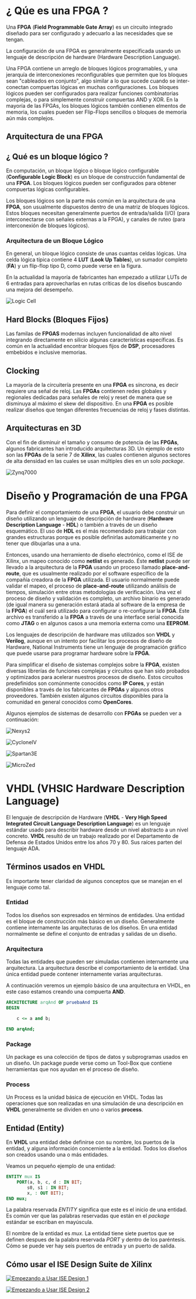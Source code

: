 # ¿ Qúe es una FPGA ?

Una __FPGA__ (__Field Programmable Gate Array__) es un circuito integrado
diseñado para ser configurado y adecuarlo a las necesidades que se
tengan.

La configuración de una FPGA es generalmente especificada usando un
lenguaje de descripción de hardware (Hardware Description Language).

Una FPGA contiene un arreglo de bloques lógicos programables, y una
jerarquía de interconexiones reconfigurables que permiten que los
bloques sean "cableados en conjunto", algo similar a lo que sucede
cuando se inter-conectan compuertas lógicas en muchas configuraciones.
Los bloques lógicos pueden ser configurados para realizar funciones
combinatorias complejas, o para simplemente construir compuertas AND y
XOR. En la mayoría de las FPGAs, los bloques lógicos también contienen
elmentos de memoria, los cuales pueden ser Flip-Flops sencillos o
bloques de memoria aún más complejos.

## Arquitectura de una FPGA

## ¿ Qué es un bloque lógico ?

En computación, un bloque lógico o bloque lógico configurable
(__Configurable Logic Block__) es un bloque de construcción fundamental
de una __FPGA__. Los bloques lógicos pueden ser configurados para
obtener compuertas lógicas configurables.

Los bloques lógicos son la parte más común en la arquitectura de una
__FPGA__, son usualmente dispuestos dentro de una matriz de bloques
lógicos. Estos bloques necesitan generalmente puertos de entrada/salida
(I/O) (para interconectarse con señales externas a la FPGA), y canales
de ruteo (para interconexión de bloques lógicos).

### Arquitectura de un Bloque Lógico

En general, un bloque lógico consiste de unas cuantas celdas lógicas.
Una celda lógica típica contiene 4 __LUT__ (__Look Up Tables__), un
sumador completo (__FA__) y un flip-flop tipo D, como puede verse en la
figura.

En la actualidad la mayoría de fabricantes han empezado a utilizar LUTs
de 6 entradas para aprovecharlas en rutas críticas de los diseños
buscando una mejora del desempeño.

![Logic Cell](./images/FPGA_cell_example.png "Logic Cell")

## Hard Blocks (Bloques Fijos)

Las familas de __FPGAS__ modernas incluyen funcionalidad de alto nivel
integrando directamente en silicio algunas características específicas.
Es común en la actualidad encontrar bloques fijos de __DSP__,
procesadores embebidos e inclusive memorias.

## Clocking

La mayoría de la circuitería presente en una __FPGA__ es síncrona, es
decir requiere una señal de reloj. Las __FPGAs__ contienen redes
globales y regionales dedicadas para señales de reloj y reset de manera
que se disminuya al máximo el skew del dispositivo. En una __FPGA__ es
posible realizar diseños que tengan diferentes frecuencias de reloj y
fases distintas.

## Arquitecturas en 3D

Con el fin de disminuir el tamaño y consumo de potencia de las
__FPGAs__, algunos fabricantes han introducido arquitecturas 3D. Un
ejemplo de esto son las __FPGAs__ de la serie 7 de __Xilinx__, las
cuales contienen algunos sectores de alta densidad en las cuales se
usan múltiples dies en un solo _package_.

![Zynq7000](./images/zynq7000.jpg "Arquitectura de una tarjeta
de Desarrollo actual")

# Diseño y Programación de una __FPGA__

Para definir el comportamiento de una __FPGA__, el usuario debe
construir un diseño utilizando un lenguaje de descripción de hardware
(__Hardware Description Language__ - __HDL__) o también a través de un
diseño esquemático. El uso de __HDL__ es el más recomendado para
trabajar con grandes estructuras porque es posible definirlas
automáticamente y no tener que dibujarlas una a una.

Entonces, usando una herramiento de diseño electrónico, como el ISE de
Xilinx, un mapeo conocido como __netlist__ es generado. Éste __netlist__
puede ser llevado a la arquitectura de la __FPGA__ usando un proceso
llamado __place-and-route__, que es usualmente realizado por el software
específico de la compañía creadora de la __FPGA__ utilizada. El usuario
normalmente puede validar el mapeo, el proceso de __place-and-route__
utilizando análisis de tiempos, simulación entre otras metodologías de
verificación. Una vez el proceso de diseño y validación es completo, un
archivo binario es generado (de igual manera su generación estará atada
al software de la empresa de la __FPGA__) el cuál será utilizado para
configurar o re-configurar la __FPGA__. Este archivo es transferido a la
__FPGA__ a través de una interface serial conocida como __JTAG__ o en
algunos casos a una memoria externa como una __EEPROM__.

Los lenguajes de descripción de hardware mas utilizados son __VHDL__ y
__Verilog__, aunque en un intento por facilitar los procesos de diseño
de Hardware, National Instruments tiene un lenguaje de programación
gráfico que puede usarse para programar hardware sobre la __FPGA__.

Para simplificar el diseño de sistemas complejos sobre la __FPGA__,
existen diversas librerías de funciones complejas y circuitos que han
sido probados y optimizados para acelerar nuestros procesos de diseño.
Estos circuitos predefinidos son comúnmente conocidos como __IP Cores__,
y están disponibles a través de los fabricantes de __FPGAs__ y algunos
otros proveedores. También existen algunos circuitos disponibles para la
comunidad en general conocidos como __OpenCores__.

Algunos ejemplos de sistemas de desarrollo con __FPGAs__ se pueden ver a
continuación:

![Nexys2](./images/nexys2.jpg "Ejemplo de un sistema de desarrollo
Xilinx Nexys2")

![CycloneIV](./images/cycloneIV.jpg "Tarjeta CycloneIV de Altera")

![Spartan3E](./images/spartan3e.jpg "Tarjeta Spartan3E de Xilinx")

![MicroZed](./images/microzed.png "Tarjeta Zynq (MicroZed Board)")


# __VHDL__ (VHSIC Hardware Description Language)

El lenguaje de descripción de Hardware (__VHDL__ - __Very High Speed Integrated Circuit Language Description Language__) es un lenguaje estándar usado para describir hardware desde un nivel abstracto a un nivel concreto. __VHDL__ resultó de un trabajo realizado por el Departamento de Defensa de Estados Unidos entre los años 70 y 80. Sus raíces parten del lenguaje ADA.

## Términos usados en VHDL

Es importante tener claridad de algunos conceptos que se manejan en el
lenguaje como tal.

### Entidad

Todos los diseños son expresados en términos de entidades. Una entidad
es el bloque de construcción más básico en un diseño. Generalmente
contiene internamente las arquitecturas de los diseños. En una entidad
normalmente se define el conjunto de entradas y salidas de un diseño.

### Arquitectura

Todas las entidades que pueden ser simuladas contienen internamente una
arquitectura. La arquitectura describe el comportamiento de la entidad.
Una única entidad puede contener internamente varias arquitecturas.

A continuación veremos un ejemplo básico de una arquitectura en VHDL, en
este caso estamos creando una compuerta __AND__.

```vhdl
ARCHITECTURE arqAnd OF pruebaAnd IS
BEGIN

    c <= a and b;

END arqAnd;
```

### Package

Un package es una colección de tipos de datos y subprogramas usados en
un diseño. Un package puede verse como un Tool-Box que contiene
herramientas que nos ayudan en el proceso de diseño.

### Process

Un Process es la unidad básica de ejecución en VHDL. Todas las
operaciones que son realizadas en una simulación de una descripción en
__VHDL__ generalmente se dividen en uno o varios __process__.

## Entidad (Entity)

En __VHDL__ una entidad debe definirse con su nombre, los puertos de la
entidad, y alguna información concerniente a la entidad. Todos los
diseños son creados usando una o más entidades.

Veamos un pequeño ejemplo de una entidad:

```vhdl
ENTITY mux IS
    PORT(a, b, c, d : IN BIT;
        s0, s1 : IN BIT;
        x, : OUT BIT);
END mux;
```

La palabra reservada _ENTITY_ significa que este es el inicio de una
entidad. Es común ver que las palabras reservadas que están en el
_package_ estándar se escriban en mayúscula.

El nombre de la entidad es _mux_. La entidad tiene siete puertos que se
definen despues de la palabra reservada _PORT_ y dentro de los
paréntesis. Cómo se puede ver hay seis puertos de entrada y un puerto de
salida.

## Cómo usar el ISE Design Suite de Xilinx

[![Empezando a Usar ISE Design 1](https://img.youtube.com/vi/mDLdiAA1d_E/0.jpg)](https://www.youtube.com/watch?v=mDLdiAA1d_E)

[![Empezando a Usar ISE Design 2](https://img.youtube.com/vi/qifLAgU77uE/0.jpg)](https://www.youtube.com/watch?v=qifLAgU77uE)


